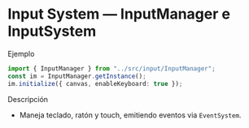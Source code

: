 # Input System — InputManager e InputSystem

Ejemplo

```ts
import { InputManager } from "../src/input/InputManager";
const im = InputManager.getInstance();
im.initialize({ canvas, enableKeyboard: true });
```

Descripción

- Maneja teclado, ratón y touch, emitiendo eventos via `EventSystem`.
